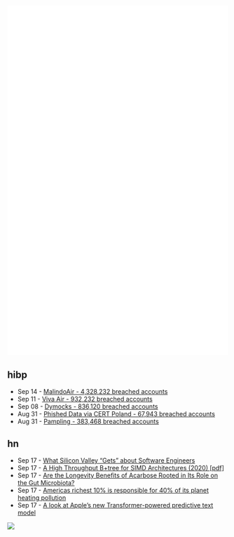 ![Metrics](https://raw.githubusercontent.com/phixion/phixion/master/metrics.svg)

## hibp

<!--
for https://github.com/phixion/phixion/blob/main/.github/workflows/feeds.yml
-->
<!--START_SECTION:haveibeenpwnd-->
- Sep 14 - [MalindoAir - 4,328,232 breached accounts](https://haveibeenpwned.com/PwnedWebsites#MalindoAir)
- Sep 11 - [Viva Air - 932,232 breached accounts](https://haveibeenpwned.com/PwnedWebsites#VivaAir)
- Sep 08 - [Dymocks - 836,120 breached accounts](https://haveibeenpwned.com/PwnedWebsites#Dymocks)
- Aug 31 - [Phished Data via CERT Poland - 67,943 breached accounts](https://haveibeenpwned.com/PwnedWebsites#CERTPolandPhish)
- Aug 31 - [Pampling - 383,468 breached accounts](https://haveibeenpwned.com/PwnedWebsites#Pampling)
<!--END_SECTION:haveibeenpwnd-->

## hn

<!--
for https://github.com/phixion/phixion/blob/main/.github/workflows/feeds.yml
-->
<!--START_SECTION:hn-->
- Sep 17 - [What Silicon Valley “Gets” about Software Engineers](https://blog.pragmaticengineer.com/what-silicon-valley-gets-right-on-software-engineers/)
- Sep 17 - [A High Throughput B+tree for SIMD Architectures (2020) [pdf]](https://www.ece.lsu.edu/lpeng/papers/tpds-20-1.pdf)
- Sep 17 - [Are the Longevity Benefits of Acarbose Rooted in Its Role on the Gut Microbiota?](https://gethealthspan.com/blog/articles/acarbose-longevity-benefits-gut-microbiota/n3jokanbseg1f1apq7wt3/)
- Sep 17 - [Americas richest 10% is responsible for 40% of its planet heating pollution](https://journals.plos.org/climate/article?id=10.1371/journal.pclm.0000190)
- Sep 17 - [A look at Apple’s new Transformer-powered predictive text model](https://jackcook.com/2023/09/08/predictive-text.html)
<!--END_SECTION:hn-->

<!--
for https://yhype.me
-->
![](https://hit.yhype.me/github/profile?user_id=13013670)

